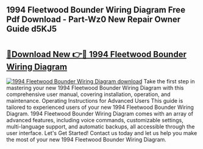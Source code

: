 ## 1994 Fleetwood Bounder Wiring Diagram Free Pdf Download - Part-Wz0 New Repair Owner Guide d5KJ5

# <h2><a href="http://dftcge.blite.top/?on=1994+Fleetwood+Bounder+Wiring+Diagram">🔗Download New 👉🔴 1994 Fleetwood Bounder Wiring Diagram</a></h2>

[![1994 Fleetwood Bounder Wiring Diagram download](https://i.imgur.com/lujVjoI.png)](http://dftcge.blite.top/?on=1994+Fleetwood+Bounder+Wiring+Diagram)
Take the first step in mastering your new 1994 Fleetwood Bounder Wiring Diagram with this comprehensive user manual, covering installation, operation, and maintenance. Operating Instructions for Advanced Users This guide is tailored to experienced users of your new 1994 Fleetwood Bounder Wiring Diagram. 1994 Fleetwood Bounder Wiring Diagram comes with an array of advanced features, including voice commands, customizable settings, multi-language support, and automatic backups, all accessible through the user interface. Let's Get Started! Contact us today and let us help you make the most of your new 1994 Fleetwood Bounder Wiring Diagram.

